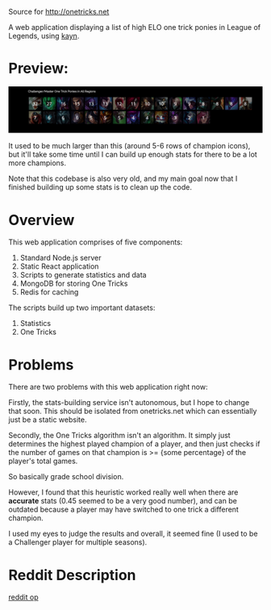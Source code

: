 Source for http://onetricks.net

A web application displaying a list of high ELO one trick ponies in League of Legends, using [kayn](https://github.com/cnguy/kayn).

# Preview:

![Alt text](/_pictures/small_preview.png?raw=true "onetricks.net")

It used to be much larger than this (around 5-6 rows of champion icons), but it'll take some time until I can build up enough stats for there to be a lot more champions.

Note that this codebase is also very old, and my main goal now that I finished building up some stats is to clean up the code.

# Overview

This web application comprises of five components:
1) Standard Node.js server
2) Static React application
3) Scripts to generate statistics and data
4) MongoDB for storing One Tricks
5) Redis for caching

The scripts build up two important datasets:

1) Statistics
2) One Tricks

# Problems

There are two problems with this web application right now:

Firstly, the stats-building service isn't autonomous, but I hope to change that soon. This should be isolated from onetricks.net which can essentially just be a static website.

Secondly, the One Tricks algorithm isn't an algorithm. It simply just determines the highest played champion of a player, and then just checks if the number of games on that champion is >= {some percentage} of the player's total games.

So basically grade school division.

However, I found that this heuristic worked really well when there are **accurate** stats (0.45 seemed to be a very good number), and can be outdated because a player may have switched to one trick a different champion.

I used my eyes to judge the results and overall, it seemed fine (I used to be a Challenger player for multiple seasons).

# Reddit Description

[reddit op](https://www.reddit.com/r/leagueoflegends/comments/5x1c5c/hi_i_made_a_small_website_to_compile_a_list_of/)
